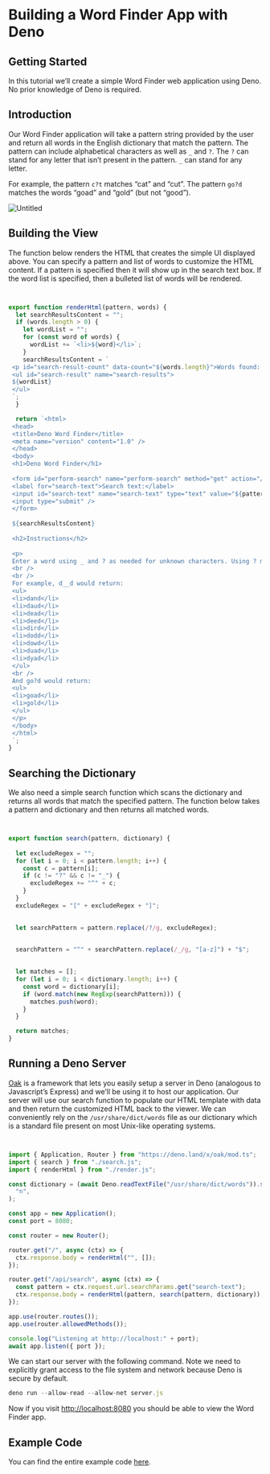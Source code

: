# Building a Word Finder App with Deno

## Getting Started

In this tutorial we’ll create a simple Word Finder web application using Deno.
No prior knowledge of Deno is required.


## Introduction

Our Word Finder application will take a pattern string provided by the user and
return all words in the English dictionary that match the pattern. The pattern
can include alphabetical characters as well as `_` and `?`. The `?` can stand
for any letter that isn’t present in the pattern. `_` can stand for any letter.


For example, the pattern `c?t` matches “cat” and “cut”. The pattern `go?d`
matches the words “goad” and “gold” (but not “good”).


![Untitled](https://cdn.deno.land/manual/versions/v1.32.1/raw/images/word_finder.png)


## Building the View

The function below renders the HTML that creates the simple UI displayed above.
You can specify a pattern and list of words to customize the HTML content. If a
pattern is specified then it will show up in the search text box. If the word
list is specified, then a bulleted list of words will be rendered.



```typescript


export function renderHtml(pattern, words) {
  let searchResultsContent = "";
  if (words.length > 0) {
    let wordList = "";
    for (const word of words) {
      wordList += `<li>${word}</li>`;
    }
    searchResultsContent = `
 <p id="search-result-count" data-count="${words.length}">Words found: ${words.length}</p>
 <ul id="search-result" name="search-results"> 
 ${wordList}
 </ul>
 `;
  }

  return `<html>
 <head>
 <title>Deno Word Finder</title>
 <meta name="version" content="1.0" />
 </head>
 <body>
 <h1>Deno Word Finder</h1>
 
 <form id="perform-search" name="perform-search" method="get" action="/api/search">
 <label for="search-text">Search text:</label>
 <input id="search-text" name="search-text" type="text" value="${pattern}" />
 <input type="submit" />
 </form>
 
 ${searchResultsContent}
 
 <h2>Instructions</h2>
 
 <p>
 Enter a word using _ and ? as needed for unknown characters. Using ? means to include letters that aren't already used (you can think of it as a "Wheel of Fortune" placeholder). Using _ will find words that contain any character (whether it's currently "revealed" or not).
 <br />
 <br />
 For example, d__d would return:
 <ul>
 <li>dand</li>
 <li>daud</li>
 <li>dead</li>
 <li>deed</li>
 <li>dird</li>
 <li>dodd</li>
 <li>dowd</li>
 <li>duad</li>
 <li>dyad</li>
 </ul>
 <br />
 And go?d would return:
 <ul>
 <li>goad</li>
 <li>gold</li>
 </ul>
 </p>
 </body>
 </html>
 `;
}
```
## Searching the Dictionary

We also need a simple search function which scans the dictionary and returns all
words that match the specified pattern. The function below takes a pattern and
dictionary and then returns all matched words.



```typescript


export function search(pattern, dictionary) {
  
  let excludeRegex = "";
  for (let i = 0; i < pattern.length; i++) {
    const c = pattern[i];
    if (c != "?" && c != "_") {
      excludeRegex += "^" + c;
    }
  }
  excludeRegex = "[" + excludeRegex + "]";

  
  let searchPattern = pattern.replace(/?/g, excludeRegex);

  
  searchPattern = "^" + searchPattern.replace(/_/g, "[a-z]") + "$";

  
  let matches = [];
  for (let i = 0; i < dictionary.length; i++) {
    const word = dictionary[i];
    if (word.match(new RegExp(searchPattern))) {
      matches.push(word);
    }
  }

  return matches;
}
```
## Running a Deno Server

[Oak](https://deno.land/x/oak@v11.1.0) is a framework that lets you easily setup
a server in Deno (analogous to Javascript’s Express) and we’ll be using it to
host our application. Our server will use our search function to populate our
HTML template with data and then return the customized HTML back to the viewer.
We can conveniently rely on the `/usr/share/dict/words` file as our dictionary
which is a standard file present on most Unix-like operating systems.



```typescript


import { Application, Router } from "https://deno.land/x/oak/mod.ts";
import { search } from "./search.js";
import { renderHtml } from "./render.js";

const dictionary = (await Deno.readTextFile("/usr/share/dict/words")).split(
  "n",
);

const app = new Application();
const port = 8080;

const router = new Router();

router.get("/", async (ctx) => {
  ctx.response.body = renderHtml("", []);
});

router.get("/api/search", async (ctx) => {
  const pattern = ctx.request.url.searchParams.get("search-text");
  ctx.response.body = renderHtml(pattern, search(pattern, dictionary));
});

app.use(router.routes());
app.use(router.allowedMethods());

console.log("Listening at http://localhost:" + port);
await app.listen({ port });
```
We can start our server with the following command. Note we need to explicitly
grant access to the file system and network because Deno is secure by default.



```typescript
deno run --allow-read --allow-net server.js
```
Now if you visit [http://localhost:8080](http://localhost:8080/) you should be
able to view the Word Finder app.


## Example Code

You can find the entire example code
[here](https://github.com/awelm/deno-word-finder).





